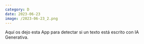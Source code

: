 ```yaml
--- 
category: D 
date: 2023-06-23 
image: /2023-06-23_2.png 
--- 
```


Aquí os dejo esta App para detectar si un texto está escrito con IA Generativa.